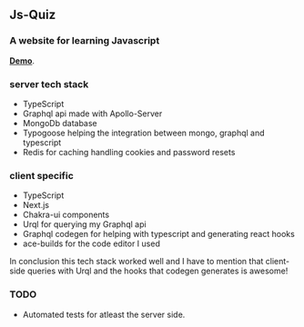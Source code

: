 ## Js-Quiz

### A website for learning Javascript

[**Demo**](https://js-quiz.me).


### server tech stack

-  TypeScript
-  Graphql api made with Apollo-Server
-  MongoDb database
-  Typogoose helping the integration between mongo, graphql and typescript
-  Redis for caching handling cookies and password resets

### client specific

-  TypeScript
-  Next.js
-  Chakra-ui components
-  Urql for querying my Graphql api
-  Graphql codegen for helping with typescript and generating react hooks
-  ace-builds for the code editor I used

In conclusion this tech stack worked well and I have to mention that client-side queries with Urql and the hooks that codegen generates is awesome!

### TODO
- Automated tests for atleast the server side.
